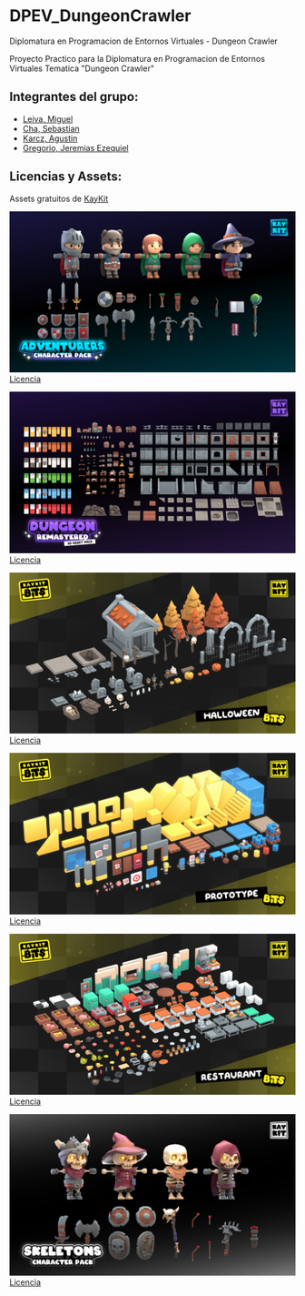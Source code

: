 # DPEV_DungeonCrawler
 Diplomatura en Programacion de Entornos Virtuales - Dungeon Crawler


Proyecto Practico para la  Diplomatura en Programacion de Entornos Virtuales
Tematica "Dungeon Crawler"


## Integrantes del grupo:
- [Leiva, Miguel](https://github.com/IskandarConqueror)
- [Cha, Sebastian](https://github.com/NQNseba)
- [Karcz, Agustin](https://github.com/AgustinKarcz)
- [Gregorio, Jeremias Ezequiel](https://github.com/JeremyGregorio)

## Licencias y Assets:
Assets gratuitos de [KayKit](https://kaylousberg.com/game-assets)

![Adventurers Pack](/Assets/Licencias/KayKit_Adventurers_Pack-contents.png)
[Licencia](Assets/Licencias/KayKit_Adventurers_Pack-License.txt)

![Dungeon Remastered](/Assets/Licencias/KayKit_DungeonRemastered_1.1-contents.png)
[Licencia](Assets/Licencias/KayKit_DungeonRemastered_1.1-License.txt)

![Halloween Pack](Assets/Licencias/KayKit_HalloweenBits_1.0-contents.png)
[Licencia](Assets/Licencias/KayKit_HalloweenBits_1.0-License.txt)

![Prototipe](Assets/Licencias/KayKit_Prototype_Bits_1.0-contents.png)
[Licencia](Assets/Licencias/KayKit_Prototype_Bits_1.0-License.txt)

![Restaurant](Assets/Licencias/KayKit_Restaurant_Bits_1.0-contents.png)
[Licencia](Assets/Licencias/KayKit_Restaurant_Bits_1.0-License.txt)

![Skeletons](Assets/Licencias/KayKit_Skeletons_1.0-contents.png)
[Licencia](Assets/Licencias/KayKit_Skeletons_1.0-License.txt)
